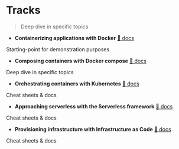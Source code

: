 # Tracks

> Deep dive in specific topics

- **Containerizing applications with Docker** [📖 docs](./app)

Starting-point for demonstration purposes

- **Composing containers with Docker compose** [📖 docs](./tracks)

Deep dive in specific topics

- **Orchestrating containers with Kubernetes** [📖 docs](./docs)

Cheat sheets & docs

- **Approaching serverless with the Serverless framework** [📖 docs](./docs)

Cheat sheets & docs

- **Provisioning infrastructure with Infrastructure as Code** [📖 docs](./docs)

Cheat sheets & docs
